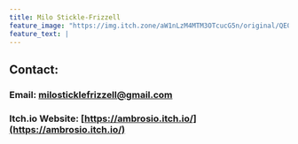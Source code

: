 ```yaml
---
title: Milo Stickle-Frizzell
feature_image: "https://img.itch.zone/aW1nLzM4MTM3OTcucG5n/original/QE0aer.png"
feature_text: |
---
```


## Contact: 
### Email: [milosticklefrizzell@gmail.com](mailto:milosticklefrizzell@gmail.com)
### Itch.io Website: [https://ambrosio.itch.io/](https://ambrosio.itch.io/)

